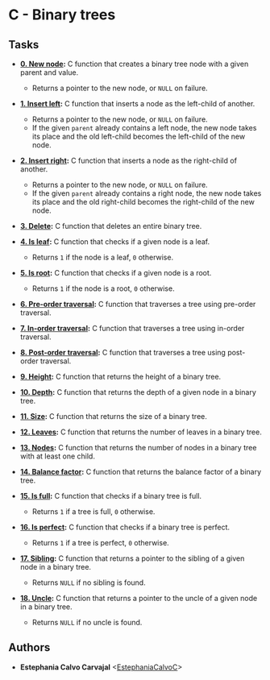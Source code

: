 # C - Binary trees

## Tasks

* **[0. New node](./0-binary_tree_node.c):** C function that creates a binary tree node with a given parent and value.
	* Returns a pointer to the new node, or `NULL` on failure.

* **[1. Insert left](./1-binary_tree_insert):** C function that inserts a node as the left-child of another.
  * Returns a pointer to the new node, or `NULL` on failure.
  * If the given `parent` already contains a left node, the new node takes its place and the old left-child becomes the left-child of the new node.

* **[2. Insert right](./2-binary_tree_insert_right.c):** C function that inserts a node as the right-child of another.
  * Returns a pointer to the new node, or `NULL` on failure.
  * If the given `parent` already contains a right node, the new node takes its
  place and the old right-child becomes the right-child of the new node.

* **[3. Delete](./3-binary_tree_delete.c):** C function that deletes an entire binary tree.

* **[4. Is leaf](./4-binary_tree_is_leaf.c):** C function that checks
  if a given node is a leaf.
  * Returns `1` if the node is a leaf, `0` otherwise.

* **[5. Is root](./5-binary_tree_is_root.c):** C function that checks
  if a given node is a root.
  * Returns `1` if the node is a root, `0` otherwise.

* **[6. Pre-order traversal](./6-binary_tree_preorder.c):** C function that
  traverses a tree using pre-order traversal.

* **[7. In-order traversal](./7-binary_tree_inorder.c):** C function that
  traverses a tree using in-order traversal.

* **[8. Post-order traversal](./8-binary_tree_postorder.c):** C function that
  traverses a tree using post-order traversal.

* **[9. Height](./9-binary_tree_height.c):** C function that returns the height of a binary tree.

* **[10. Depth](./10-binary_tree_depth.c):** C function that returns the depth of a given node in a binary tree.

* **[11. Size](./11-binary_tree_size.c):** C function that returns the size of a binary tree.

* **[12. Leaves](./12-binary_tree_leaves.c):** C function that returns the number of leaves in a binary tree.

* **[13. Nodes](./13-binary_tree_nodes.c):** C function that returns the number of nodes in a binary tree with at least one child.

* **[14. Balance factor](./14-binary_tree_balance.c):** C function that returns the balance factor of a binary tree.

* **[15. Is full](./15-binary_tree_is_full.c):** C function that checks if a binary tree is full.
  * Returns `1` if a tree is full, `0` otherwise.

* **[16. Is perfect](./16-binary_tree_is_perfect.c):** C function that checks if a binary tree is perfect.
  * Returns `1` if a tree is perfect, `0` otherwise.

* **[17. Sibling](./17-binary_tree_sibling.c):** C function that returns a pointer to the sibling of a given node in a binary tree.
  * Returns `NULL` if no sibling is found.
  
* **[18. Uncle](./18-binary_tree_uncle.c):** C function that
  returns a pointer to the uncle of a given node in a binary tree.
  * Returns `NULL` if no uncle is found.
  
## Authors

* **Estephania Calvo Carvajal** <[EstephaniaCalvoC](https://github.com/EstephaniaCalvoC)>
